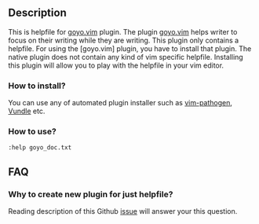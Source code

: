 ## Description

This is helpfile for [goyo.vim][goyo] plugin. The plugin [goyo.vim][goyo] helps
writer to focus on their writing while they are writing. This plugin only
contains a helpfile. For using the [goyo.vim] plugin, you have to install that
plugin. The native plugin does not contain any kind of vim specific helpfile.
Installing this plugin will allow you to play with the helpfile in your vim
editor.

### How to install?

You can use any of automated plugin installer such as
[vim-pathogen](https://github.com/tpope/vim-pathogen),
[Vundle](https://github.com/VundleVim/Vundle.vim) etc.

### How to use?

```
:help goyo_doc.txt
```

## FAQ

### Why to create new plugin for just helpfile?

Reading description of this Github
[issue](https://github.com/junegunn/goyo.vim/issues/144) will answer your this
question.

[goyo]: http://github.com/junegunn/goyo.vim
